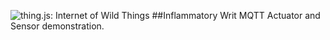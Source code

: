 ![thing.js: Internet of Wild Things](https://thingjs.github.io/cdn/images/thingjs-header-850-blue.png)
##Inflammatory Writ
MQTT Actuator and Sensor demonstration.
